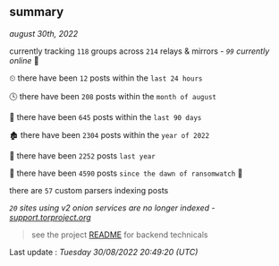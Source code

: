 
## summary
_august 30th, 2022_

currently tracking `118` groups across `214` relays & mirrors - _`99` currently online_ 📡

⏲ there have been `12` posts within the `last 24 hours`

🕓 there have been `208` posts within the `month of august`

📅 there have been `645` posts within the `last 90 days`

🏚 there have been `2304` posts within the `year of 2022`

🚀 there have been `2252` posts `last year`

🦕 there have been `4590` posts `since the dawn of ransomwatch` 🐣

there are `57` custom parsers indexing posts

_`20` sites using v2 onion services are no longer indexed - [support.torproject.org](https://support.torproject.org/onionservices/v2-deprecation/)_

> see the project [README](https://github.com/jmousqueton/ransomwatch#readme) for backend technicals



Last update : _Tuesday 30/08/2022 20:49:20 (UTC)_

